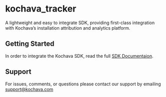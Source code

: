 # kochava_tracker

A lightweight and easy to integrate SDK, providing first-class integration with Kochava’s installation attribution and analytics platform.

## Getting Started

In order to integrate the Kochava SDK, read the full [SDK Documentaion](https://support.kochava.com/sdk-integration/flutter-sdk-integration/).

## Support

For issues, comments, or questions please contact our support by emailing support@kochava.com
